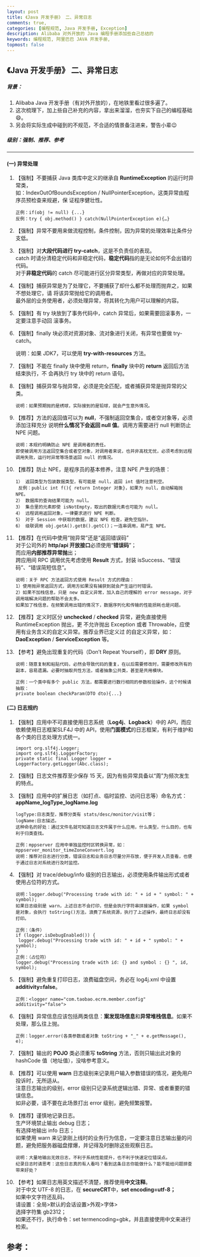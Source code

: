 ```yaml
---
layout: post
title: 《Java 开发手册》 二、异常日志 
comments: true,
categories: [编程规范, Java 开发手册, Exception]
description: Alibaba 对外开放的 Java 编程手册添加些自己总结的
keywords: 编程规范, 阿里巴巴 JAVA 开发手册, 
topmost: false
---
```


## 《Java 开发手册》 二、异常日志 

##### 背景：

1. Alibaba Java 开发手册（有对外开放的），在地铁里看过很多遍了。
2. 这次梳理下，加上些自己补充的内容，拿出来溜溜，也夯实下自己的编程基础:smile:。
3. 另会将实际生成中碰到的不规范，不合适的情景备注进来，警告小辈:wink:

##### 级别：强制、推荐、参考
------



#### (一) 异常处理 

1. 【强制】不要捕获 Java 类库中定义的继承自 **RuntimeException** 的运行时异常类，  
如：IndexOutOfBoundsException / NullPointerException，这类异常由程序员预检查来规避，保
   证程序健壮性。    
   
   ```
   正例：if(obj != null) {...}
   反例：try { obj.method() } catch(NullPointerException e){…}
   ```
   
1. 【强制】异常不要用来做流程控制，条件控制，因为异常的处理效率比条件分支低。    

   
   
1. 【强制】对**大段代码进行 try-catch**，这是不负责任的表现。  
catch 时请分清稳定代码和非稳定代码，**稳定代码**指的是无论如何不会出错的代码。  
   对于**非稳定代码**的 catch 尽可能进行区分异常类型，再做对应的异常处理。    
   
   
   
1. 【强制】捕获异常是为了处理它，不要捕获了却什么都不处理而抛弃之，如果不想处理它，请
将该异常抛给它的调用者。  
   最外层的业务使用者，必须处理异常，将其转化为用户可以理解的内容。    
   
   
   
1. 【强制】有 try 块放到了事务代码中，catch 异常后，如果需要回滚事务，一定要注意手动回
滚事务。    
   
   
   
1. 【强制】finally 块必须对资源对象、流对象进行关闭，有异常也要做 try-catch。  

   说明：如果 JDK7，可以使用 **try-with-resources** 方法。    
   
   
   
1. 【强制】不能在 finally 块中使用 return，**finally** 块中的 **return** 返回后方法结束执行，不
会再执行 try 块中的 return 语句。    
   
   
   
1. 【强制】捕获异常与抛异常，必须是完全匹配，或者捕获异常是抛异常的父类。    

   ```
   说明：如果预期抛的是绣球，实际接到的是铅球，就会产生意外情况。
   ```
   
1. 【推荐】方法的返回值可以为 **null**，不强制返回空集合，或者空对象等，必须添加注释充分
说明**什么情况下会返回 null 值**。调用方需要进行 null 判断防止 NPE 问题。    
   
   ```
   说明：本规约明确防止 NPE 是调用者的责任。
   即使被调用方法返回空集合或者空对象，对调用者来说，也并非高枕无忧，必须考虑到远程调用失败，运行时异常等场景返回 null 的情况。
   ```
   
1. 【推荐】防止 NPE，是程序员的基本修养，注意 NPE 产生的场景：    

   ```
   1） 返回类型为包装数据类型，有可能是 null，返回 int 值时注意判空。
    反例：public int f(){ return Integer 对象}，如果为 null，自动解箱抛 NPE。
   2） 数据库的查询结果可能为 null。
   3） 集合里的元素即使 isNotEmpty，取出的数据元素也可能为 null。
   4） 远程调用返回对象，一律要求进行 NPE 判断。
   5） 对于 Session 中获取的数据，建议 NPE 检查，避免空指针。
   6） 级联调用 obj.getA().getB().getC()；一连串调用，易产生 NPE。
   ```
   
1. 【推荐】在代码中使用“抛异常”还是“返回错误码”  
对于公司外的 **http/api 开放接口**必须使用“**错误码**”；  
   而应用**内部推荐异常抛**出；  
   跨应用间 RPC 调用优先考虑使用 **Result** 方式，封装 isSuccess、“错误码”、“错误简短信息”。    
   
   ```
   说明：关于 RPC 方法返回方式使用 Result 方式的理由：
   1）使用抛异常返回方式，调用方如果没有捕获到就会产生运行时错误。
   2）如果不加栈信息，只是 new 自定义异常，加入自己的理解的 error message，对于调用端解决问题的帮助不会太多。
   如果加了栈信息，在频繁调用出错的情况下，数据序列化和传输的性能损耗也是问题。
   ```
   
1. 【推荐】定义时区分 **unchecked** / **checked** 异常，避免直接使用 RuntimeException 抛出，更
不允许抛出 Exception 或者 Throwable，应使用有业务含义的自定义异常。推荐业界已定义过
   的自定义异常，如：**DaoException** / **ServiceException** 等。    
   
   
   
1. 【参考】避免出现重复的代码（Don’t Repeat Yourself），即 **DRY** 原则。    

   ```
   说明：随意复制和粘贴代码，必然会导致代码的重复，在以后需要修改时，需要修改所有的副本，容易遗漏。必要时抽取共性方法，或者抽象公共类，甚至是共用模块。
   
   正例：一个类中有多个 public 方法，都需要进行数行相同的参数校验操作，这个时候请抽取：
   private boolean checkParam(DTO dto){...} 
   ```



#### (二) 日志规约

1. 【强制】应用中不可直接使用日志系统（**Log4j**、**Logback**）中的 API，而应依赖使用日志框架SLF4J 中的 API，使用**门面模式**的日志框架，有利于维护和各个类的日志处理方式统一。    

   ```
   import org.slf4j.Logger;
   import org.slf4j.LoggerFactory;
   private static final Logger logger = LoggerFactory.getLogger(Abc.class); 
   ```
   
1. 【强制】日志文件推荐至少保存 15 天，因为有些异常具备以“周”为频次发生的特点。    

   
   
1. 【强制】应用中的扩展日志（如打点、临时监控、访问日志等）命名方式：**appName_logType_logName.log** 

   ```
   logType:日志类型，推荐分类有 stats/desc/monitor/visit等；
   logName:日志描述。
   这种命名的好处：通过文件名就可知道日志文件属于什么应用，什么类型，什么目的，也有利于归类查找。
   
   正例：mppserver 应用中单独监控时区转换异常，如：mppserver_monitor_timeZoneConvert.log
   说明：推荐对日志进行分类，错误日志和业务日志尽量分开存放，便于开发人员查看，也便于通过日志对系统进行及时监控。
   ```
   
1. 【强制】对 trace/debug/info 级别的日志输出，必须使用条件输出形式或者使用占位符的方式。    

   ```
   说明：logger.debug("Processing trade with id: " + id + " symbol: " + symbol); 
   如果日志级别是 warn，上述日志不会打印，但是会执行字符串拼接操作，如果 symbol 是对象，会执行 toString()方法，浪费了系统资源，执行了上述操作，最终日志却没有打印。
   
   正例：（条件）
   if (logger.isDebugEnabled()) {
   	logger.debug("Processing trade with id: " + id + " symbol: " + symbol);
   }
   正例：（占位符）
   logger.debug("Processing trade with id: {} and symbol : {} ", id, symbol); 
   ```
   
1. 【强制】避免重复打印日志，浪费磁盘空间，务必在 log4j.xml 中设置 **additivity=false**。    

   ```
   正例：<logger name="com.taobao.ecrm.member.config" additivity="false">
   ```
   
1. 【强制】异常信息应该包括两类信息：**案发现场信息**和**异常堆栈信息**。如果不处理，那么往上抛。    

   ```
   正例：logger.error(各类参数或者对象 toString + "_" + e.getMessage(), e);
   ```
   
1. 【强制】输出的 **POJO** 类必须重写 **toString** 方法，否则只输出此对象的 hashCode 值（地址值），没啥参考意义。    

   
   
1. 【推荐】可以使用 **warn** 日志级别来记录用户输入参数错误的情况，避免用户投诉时，无所适从。  
注意日志输出的级别，error 级别只记录系统逻辑出错、异常、或者重要的错误信息。  
   如非必要，请不要在此场景打出 error 级别，避免频繁报警。    
   
   
   
1. 【推荐】谨慎地记录日志。  
生产环境禁止输出 debug 日志；  
   有选择地输出 info 日志；  
   如果使用 warn 来记录刚上线时的业务行为信息，一定要注意日志输出量的问题，避免把服务器磁盘撑爆，并记得及时删除这些观察日志。    
   
   ```
   说明：大量地输出无效日志，不利于系统性能提升，也不利于快速定位错误点。
   纪录日志时请思考：这些日志真的有人看吗？看到这条日志你能做什么？能不能给问题排查带来好处？
   ```
   
1. 【参考】如果日志用英文描述不清楚，推荐使用**中文注释**。  
对于中文 UTF-8 的日志，在 **secureCRT**中，**set encoding=utf-8；**  
   如果中文字符还乱码，  
   请设置：全局>默认的会话设置>外观>字体>      
   选择字符集 gb2312；  
   如果还不行，执行命令：set termencoding=gbk，并且直接使用中文来进行检索。  






## 参考：


